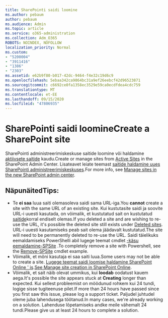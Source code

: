 ```yaml
---
title: SharePointi saidi loomine
ms.author: pebaum
author: pebaum
ms.audience: Admin
ms.topic: article
ms.service: o365-administration
ms.collection: Adm_O365
ROBOTS: NOINDEX, NOFOLLOW
localization_priority: Normal
ms.custom:
- "5200004"
- "3911416"
- "1386"
- "2303"
ms.assetid: e62b9f80-b017-42dc-9464-f4e32c19d6c9
ms.openlocfilehash: 5ebaa342ca9864bc31a9ef26eebcf42d96523871
ms.sourcegitcommit: c6692ce0fa1358ec3529e59ca0ecdfdea4cdc759
ms.translationtype: MT
ms.contentlocale: et-EE
ms.lasthandoff: 09/15/2020
ms.locfileid: "47806935"
---
```

# <a name="create-a-sharepoint-site"></a><span data-ttu-id="94bd5-102">SharePointi saidi loomine</span><span class="sxs-lookup"><span data-stu-id="94bd5-102">Create a SharePoint site</span></span>

<span data-ttu-id="94bd5-103">SharePointi administreerimiskeskuse saitide loomine või haldamine [aktiivsete saitide](https://admin.microsoft.com/sharepoint?page=sitemanagement&modern=true) kaudu.</span><span class="sxs-lookup"><span data-stu-id="94bd5-103">Create or manage sites from [Active Sites](https://admin.microsoft.com/sharepoint?page=sitemanagement&modern=true) in the SharePoint Admin Center.</span></span> <span data-ttu-id="94bd5-104">Lisateavet leiate teemast [saitide haldamine uues SharePointi administreerimiskeskuses](https://docs.microsoft.com/sharepoint/manage-site-creation).</span><span class="sxs-lookup"><span data-stu-id="94bd5-104">For more info, see [Manage sites in the new SharePoint admin center](https://docs.microsoft.com/sharepoint/manage-site-creation).</span></span> 

## <a name="tips"></a><span data-ttu-id="94bd5-105">Näpunäited</span><span class="sxs-lookup"><span data-stu-id="94bd5-105">Tips:</span></span>

- <span data-ttu-id="94bd5-106">Te **ei saa** luua saiti olemasoleva saidi sama URL-iga.</span><span class="sxs-lookup"><span data-stu-id="94bd5-106">You **cannot** create a site with the same URL of an existing site.</span></span> <span data-ttu-id="94bd5-107">Kui kustutasite saidi ja soovite URL-i uuesti kasutada, on võimalik, et kustutatud sait on kustutatud [saitide](https://admin.microsoft.com/sharepoint?page=recyclebin&modern=true)korral endiselt olemas.</span><span class="sxs-lookup"><span data-stu-id="94bd5-107">If you deleted a site and are wishing to re-use the URL, it's possible the deleted site still exists under [Deleted sites](https://admin.microsoft.com/sharepoint?page=recyclebin&modern=true).</span></span> <span data-ttu-id="94bd5-108">URL-i uuesti kasutamiseks peab sait olema jäädavalt kustutatud.</span><span class="sxs-lookup"><span data-stu-id="94bd5-108">The site will need to be permanently deleted to re-use the URL.</span></span> <span data-ttu-id="94bd5-109">Saidi täielikuks eemaldamiseks PowerShelli abil lugege teemat cmdlet [-käsu eemaldamine-SPSite](https://docs.microsoft.com/sharepoint/manage-sites-in-new-admin-center#delete-a-site) .</span><span class="sxs-lookup"><span data-stu-id="94bd5-109">To completely remove a site with Powershell, see the [Remove-SPSite](https://docs.microsoft.com/sharepoint/manage-sites-in-new-admin-center#delete-a-site) cmdlet example.</span></span>
- <span data-ttu-id="94bd5-110">Võimalik, et mõni kasutaja ei saa saiti luua.</span><span class="sxs-lookup"><span data-stu-id="94bd5-110">Some users may not be able to create a site.</span></span> <span data-ttu-id="94bd5-111">[Lugege teemat saidi loomise haldamine SharePoint Online ' is](https://docs.microsoft.com/sharepoint/manage-site-creation).</span><span class="sxs-lookup"><span data-stu-id="94bd5-111">[See Manage site creation in SharePoint Online](https://docs.microsoft.com/sharepoint/manage-site-creation).</span></span>
- <span data-ttu-id="94bd5-112">Võimalik, et sait näib olevat ummikus, kui **loodab** oodatust kauem aega.</span><span class="sxs-lookup"><span data-stu-id="94bd5-112">It's possible the site appears stuck at **Creating** longer than expected.</span></span> <span data-ttu-id="94bd5-113">Kui sellest probleemist on möödunud rohkem kui 24 tundi, logige sisse tugiteenuse pilet.</span><span class="sxs-lookup"><span data-stu-id="94bd5-113">If more than 24 hours have passed since you first saw this issue, please log a support ticket.</span></span> <span data-ttu-id="94bd5-114">Paljudel juhtudel oleme juba lahendusega töötanud.</span><span class="sxs-lookup"><span data-stu-id="94bd5-114">In many cases, we're already working on a solution.</span></span> <span data-ttu-id="94bd5-115">Lahenduse lõpetamiseks andke meile vähemalt 24 tundi.</span><span class="sxs-lookup"><span data-stu-id="94bd5-115">Please give us at least 24 hours to complete a solution.</span></span>
